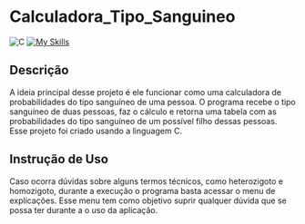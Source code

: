 # Calculadora_Tipo_Sanguineo

![C](https://img.shields.io/badge/c-%2300599C.svg?style=for-the-badge&logo=c&logoColor=white)
[![My Skills](https://skillicons.dev/icons?i=c)](https://skillicons.dev)

## Descrição
A ideia principal desse projeto é ele funcionar como uma calculadora de probabilidades do tipo sanguíneo de uma pessoa. O programa recebe o tipo sanguíneo de duas pessoas, faz o cálculo e retorna uma tabela com as probabilidades do tipo sanguíneo de um possível filho dessas pessoas. <br>
Esse projeto foi criado usando a linguagem C. 

## Instrução de Uso
Caso ocorra dúvidas sobre alguns termos técnicos, como heterozigoto e homozigoto, durante a execução o programa basta acessar o menu de explicações. Esse menu tem como objetivo suprir qualquer dúvida que se possa ter durante a o uso da aplicação.
